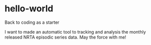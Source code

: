 # hello-world
Back to coding as a starter

I want to made an automatic tool to tracking and analysis the monthly released NRTA episodic series data.
May the force with me!

